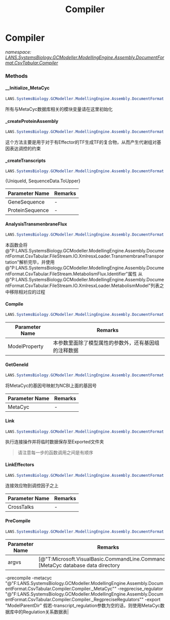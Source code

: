 ﻿---
title: Compiler
---

# Compiler
_namespace: [LANS.SystemsBiology.GCModeller.ModellingEngine.Assembly.DocumentFormat.CsvTabular.Compiler](N-LANS.SystemsBiology.GCModeller.ModellingEngine.Assembly.DocumentFormat.CsvTabular.Compiler.html)_



### Methods

#### __Initialize_MetaCyc
```csharp
LANS.SystemsBiology.GCModeller.ModellingEngine.Assembly.DocumentFormat.CsvTabular.Compiler.Compiler.__Initialize_MetaCyc(LANS.SystemsBiology.Assembly.MetaCyc.File.FileSystem.DatabaseLoadder)
```
所有与MetaCyc数据库相关的模块变量请在这里初始化

#### _createProteinAssembly
```csharp
LANS.SystemsBiology.GCModeller.ModellingEngine.Assembly.DocumentFormat.CsvTabular.Compiler.Compiler._createProteinAssembly(Microsoft.VisualBasic.List{LANS.SystemsBiology.GCModeller.ModellingEngine.Assembly.DocumentFormat.CsvTabular.FileStream.Regulator}@,Microsoft.VisualBasic.Dictionary{LANS.SystemsBiology.GCModeller.ModellingEngine.Assembly.DocumentFormat.CsvTabular.FileStream.Metabolite}@)
```
这个方法主要是用于对于有Effector的TF生成TF的复合物，从而产生代谢组对基因表达调控的约束

#### _createTranscripts
```csharp
LANS.SystemsBiology.GCModeller.ModellingEngine.Assembly.DocumentFormat.CsvTabular.Compiler.Compiler._createTranscripts(System.Collections.Generic.KeyValuePair{System.String,System.String}[],System.Collections.Generic.KeyValuePair{System.String,System.String}[])
```
{UniqueId, SequenceData.ToUpper}

|Parameter Name|Remarks|
|--------------|-------|
|GeneSequence|-|
|ProteinSequence|-|


#### AnalysisTransmenbraneFlux
```csharp
LANS.SystemsBiology.GCModeller.ModellingEngine.Assembly.DocumentFormat.CsvTabular.Compiler.Compiler.AnalysisTransmenbraneFlux
```
本函数会将@"P:LANS.SystemsBiology.GCModeller.ModellingEngine.Assembly.DocumentFormat.CsvTabular.FileStream.IO.XmlresxLoader.TransmembraneTransportation"解析完毕，并使用@"P:LANS.SystemsBiology.GCModeller.ModellingEngine.Assembly.DocumentFormat.CsvTabular.FileStream.MetabolismFlux.Identifier"属性
 从@"P:LANS.SystemsBiology.GCModeller.ModellingEngine.Assembly.DocumentFormat.CsvTabular.FileStream.IO.XmlresxLoader.MetabolismModel"列表之中移除相对应的过程

#### Compile
```csharp
LANS.SystemsBiology.GCModeller.ModellingEngine.Assembly.DocumentFormat.CsvTabular.Compiler.Compiler.Compile(Microsoft.VisualBasic.CommandLine.CommandLine)
```


|Parameter Name|Remarks|
|--------------|-------|
|ModelProperty|本参数里面除了模型属性的参数外，还有基因组的注释数据|


#### GetGeneId
```csharp
LANS.SystemsBiology.GCModeller.ModellingEngine.Assembly.DocumentFormat.CsvTabular.Compiler.Compiler.GetGeneId(LANS.SystemsBiology.Assembly.MetaCyc.File.FileSystem.DatabaseLoadder)
```
将MetaCyc的基因号映射为NCBI上面的基因号

|Parameter Name|Remarks|
|--------------|-------|
|MetaCyc|-|


#### Link
```csharp
LANS.SystemsBiology.GCModeller.ModellingEngine.Assembly.DocumentFormat.CsvTabular.Compiler.Compiler.Link
```
执行连接操作并将临时数据保存至Exported文件夹
> 请注意每一步的函数调用之间是有顺序

#### LinkEffectors
```csharp
LANS.SystemsBiology.GCModeller.ModellingEngine.Assembly.DocumentFormat.CsvTabular.Compiler.Compiler.LinkEffectors(Microsoft.VisualBasic.DocumentFormat.Csv.DocumentStream.File)
```
连接效应物到调控因子之上

|Parameter Name|Remarks|
|--------------|-------|
|CrossTalks|-|


#### PreCompile
```csharp
LANS.SystemsBiology.GCModeller.ModellingEngine.Assembly.DocumentFormat.CsvTabular.Compiler.Compiler.PreCompile(Microsoft.VisualBasic.CommandLine.CommandLine)
```


|Parameter Name|Remarks|
|--------------|-------|
|argvs|[@"T:Microsoft.VisualBasic.CommandLine.CommandLine"[MetaCyc database data directory|Export directory|RegpreciseRegulators]] -
 -precompile -metacyc "@"F:LANS.SystemsBiology.GCModeller.ModellingEngine.Assembly.DocumentFormat.CsvTabular.Compiler.Compiler._MetaCyc"" -regprecise_regulator "@"F:LANS.SystemsBiology.GCModeller.ModellingEngine.Assembly.DocumentFormat.CsvTabular.Compiler.Compiler._RegpreciseRegulators"" -export "ModelParentDir"
 假若-transcript_regulation参数为空的话，则使用MetaCyc数据库中的Regulation关系数据表|






